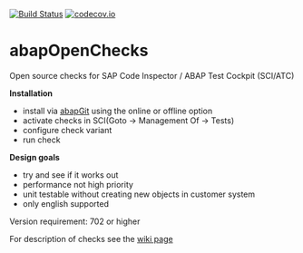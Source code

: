 [![Build Status](https://travis-ci.org/larshp/abapOpenChecks.svg?branch=master)](https://travis-ci.org/larshp/abapOpenChecks)
[![codecov.io](https://codecov.io/github/larshp/abapOpenChecks/coverage.svg?branch=master)](https://codecov.io/github/larshp/abapOpenChecks?branch=master)

abapOpenChecks
==============

Open source checks for SAP Code Inspector / ABAP Test Cockpit (SCI/ATC)

**Installation**
- install via [abapGit](https://github.com/larshp/abapGit) using the online or offline option
- activate checks in SCI(Goto -> Management Of -> Tests)
- configure check variant
- run check

**Design goals**
- try and see if it works out
- performance not high priority
- unit testable without creating new objects in customer system
- only english supported

Version requirement: 702 or higher

For description of checks see the [wiki page](https://github.com/larshp/abapOpenChecks/wiki)

